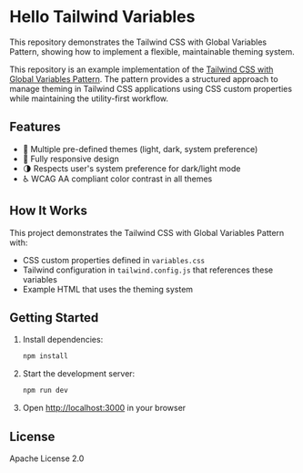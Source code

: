 # Hello Tailwind Variables

This repository demonstrates the Tailwind CSS with Global Variables Pattern, showing how to implement a flexible, maintainable theming system.

This repository is an example implementation of the [Tailwind CSS with Global Variables Pattern](https://patterns.mkbrechtel.dev/development/frontend/tailwind-with-global-css-variables). The pattern provides a structured approach to manage theming in Tailwind CSS applications using CSS custom properties while maintaining the utility-first workflow.

## Features

- 🎨 Multiple pre-defined themes (light, dark, system preference)
- 📱 Fully responsive design
- 🌗 Respects user's system preference for dark/light mode
- ♿ WCAG AA compliant color contrast in all themes

## How It Works

This project demonstrates the Tailwind CSS with Global Variables Pattern with:

- CSS custom properties defined in `variables.css`
- Tailwind configuration in `tailwind.config.js` that references these variables
- Example HTML that uses the theming system

## Getting Started

1. Install dependencies:
   ```bash
   npm install
   ```

2. Start the development server:
   ```bash
   npm run dev
   ```

3. Open [http://localhost:3000](http://localhost:3000) in your browser

## License

Apache License 2.0